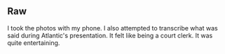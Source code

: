 ## Raw

I took the photos with my phone. I also attempted to transcribe what was said during Atlantic's presentation. It felt
like being a court clerk. It was quite entertaining.